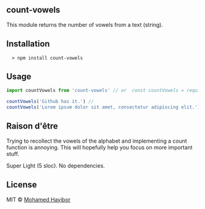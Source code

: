 count-vowels
----

This module returns the number of vowels from a text (string).

## Installation
```
  > npm install count-vowels
```

## Usage

```js
import countVowels from 'count-vowels' // or  const countVowels = require('count-vowels')

countVowels('Github has it.') //
countVowels('Lorem ipsum dolor sit amet, consectetur adipiscing elit.') //
```

## Raison d'être
Trying to recollect the vowels of the alphabet and implementing a count function is annoying. This will hopefully help you focus on more important stuff.

Super Light (5 sloc). No dependencies.

## License
MIT © [Mohamed Hayibor](https://github.com/mohamedhayibor)
